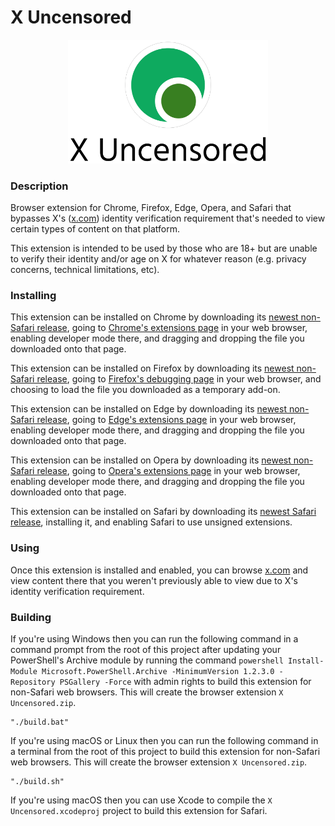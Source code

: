 # X Uncensored
<p align="center">
	<img alt="X Uncensored logo" src="logo.svg" width="320px">
</p>  

### Description
Browser extension for Chrome, Firefox, Edge, Opera, and Safari that bypasses X's ([x.com](https://x.com)) identity verification requirement that's needed to view certain types of content on that platform.

This extension is intended to be used by those who are 18+ but are unable to verify their identity and/or age on X for whatever reason (e.g. privacy concerns, technical limitations, etc).

### Installing
This extension can be installed on Chrome by downloading its [newest non-Safari release](https://github.com/NicolasFlamel1/X-Uncensored/releases), going to <a href="chrome://extensions">Chrome's extensions page</a> in your web browser, enabling developer mode there, and dragging and dropping the file you downloaded onto that page.

This extension can be installed on Firefox by downloading its [newest non-Safari release](https://github.com/NicolasFlamel1/X-Uncensored/releases), going to <a href="about:debugging#/runtime/this-firefox">Firefox's debugging page</a> in your web browser, and choosing to load the file you downloaded as a temporary add-on.

This extension can be installed on Edge by downloading its [newest non-Safari release](https://github.com/NicolasFlamel1/X-Uncensored/releases), going to <a href="edge://extensions">Edge's extensions page</a> in your web browser, enabling developer mode there, and dragging and dropping the file you downloaded onto that page.

This extension can be installed on Opera by downloading its [newest non-Safari release](https://github.com/NicolasFlamel1/X-Uncensored/releases), going to <a href="opera://extensions">Opera's extensions page</a> in your web browser, enabling developer mode there, and dragging and dropping the file you downloaded onto that page.

This extension can be installed on Safari by downloading its [newest Safari release](https://github.com/NicolasFlamel1/X-Uncensored/releases), installing it, and enabling Safari to use unsigned extensions.

### Using
Once this extension is installed and enabled, you can browse [x.com](https://x.com) and view content there that you weren't previously able to view due to X's identity verification requirement.

### Building
If you're using Windows then you can run the following command in a command prompt from the root of this project after updating your PowerShell's Archive module by running the command `powershell Install-Module Microsoft.PowerShell.Archive -MinimumVersion 1.2.3.0 -Repository PSGallery -Force` with admin rights to build this extension for non-Safari web browsers. This will create the browser extension `X Uncensored.zip`.
```
"./build.bat"
```
If you're using macOS or Linux then you can run the following command in a terminal from the root of this project to build this extension for non-Safari web browsers. This will create the browser extension `X Uncensored.zip`.
```
"./build.sh"
```
If you're using macOS then you can use Xcode to compile the `X Uncensored.xcodeproj` project to build this extension for Safari.

